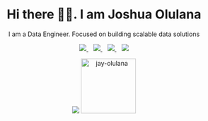 <h1 align='center'>Hi there 👋🏾. I am Joshua Olulana</h1>
<p align='center'>I am a Data Engineer. Focused on building scalable data solutions</p>

<p align='center'>
	<!-- <a href="" target="_blank">
		<img src="https://img.shields.io/badge/WHATSAPP-%2325D366.svg?&style=for-the-badge&logo=whatsapp&logoColor=white" />
	</a>&nbsp;&nbsp; -->
	<a href="https://twitter.com/jay_olulana" target="_blank">
		<img src="https://img.shields.io/badge/twitter-%231DA1F2.svg?&style=for-the-badge&logo=twitter&logoColor=white" />
	</a>&nbsp;&nbsp;
	<a href="https://www.linkedin.com/in/joshua-olulana/" target="_blank">
		<img src="https://img.shields.io/badge/linkedin-%230077B5.svg?&style=for-the-badge&logo=linkedin&logoColor=white" />
	</a>&nbsp;&nbsp;
	<a href="mailto:jayolulana@gmail.com" target="_blank">
		<img src="https://img.shields.io/badge/email me-%23D14836.svg?&style=for-the-badge&logo=gmail&logoColor=white" />
	</a>&nbsp;&nbsp;
	     	<img src="https://gpvc.arturio.dev/jay-olulana"/>
	<p align = "center">
		<img src = "https://github-readme-stats.vercel.app/api?username=jay-olulana&count_private=true&show_icons=true&theme=radical&line_height=27">
		<a href="https://github.com/ryo-ma/github-profile-trophy"><img height='124' src="https://github-profile-trophy.vercel.app/?username=jay-olulana&row=1&no-bg=true" alt="jay-olulana"/></a>
</p>
